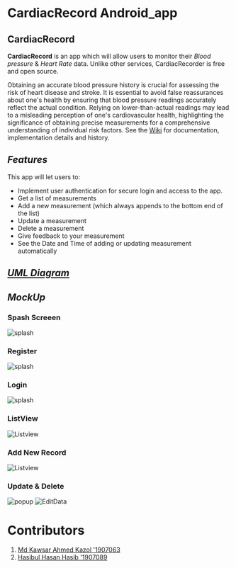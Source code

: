 # CardiacRecord Android_app
## **CardiacRecord**
**CardiacRecord** is an app which will allow users to monitor their _Blood pressure_ & _Heart Rate_ data. Unlike other services, CardiacRecorder is free and open source.


Obtaining an accurate blood pressure history is crucial for assessing the risk of heart disease and stroke. It is essential to avoid false reassurances about one's health by ensuring that blood pressure readings accurately reflect the actual condition. Relying on lower-than-actual readings may lead to a misleading perception of one's cardiovascular health, highlighting the significance of obtaining precise measurements for a comprehensive understanding of individual risk factors.
See the [Wiki](https://github.com/Hasib305/FinalCardiac/wiki) for documentation, implementation details and history.


## *Features*
This app will let users to:
* Implement user authentication for secure login and access to the app. 
* Get a list of measurements
* Add a new measurement (which always appends to the bottom end of the list)
* Update a measurement
* Delete a measurement
* Give feedback to your measurement 
* See the Date and Time of adding or updating measurement automatically


## [*UML Diagram*](https://github.com/kazol196295)




## *MockUp*



### Spash Screeen
![splash](https://github.com/Hasib305/FinalCardiac/blob/master/splash.png)

### Register
![splash](https://github.com/Hasib305/FinalCardiac/blob/master/1.png)

### Login
![splash](https://github.com/Hasib305/FinalCardiac/blob/master/2.png)

### ListView
![Listview](https://github.com/Hasib305/FinalCardiac/blob/master/listview.png)

### Add New Record

![Listview](https://github.com/Hasib305/FinalCardiac/blob/master/add%20data.png)


### Update & Delete
![popup](https://github.com/Hasib305/FinalCardiac/blob/master/flying-iphone-12-mockup.png)
![EditData](https://github.com/Hasib305/FinalCardiac/blob/master/flying-iphone-12-mockup%20(1).png)






# Contributors
1. [Md Kawsar Ahmed Kazol '1907063](https://github.com/kazol196295)
2. [Hasibul Hasan Hasib '1907089](https://github.com/Hasib305)
